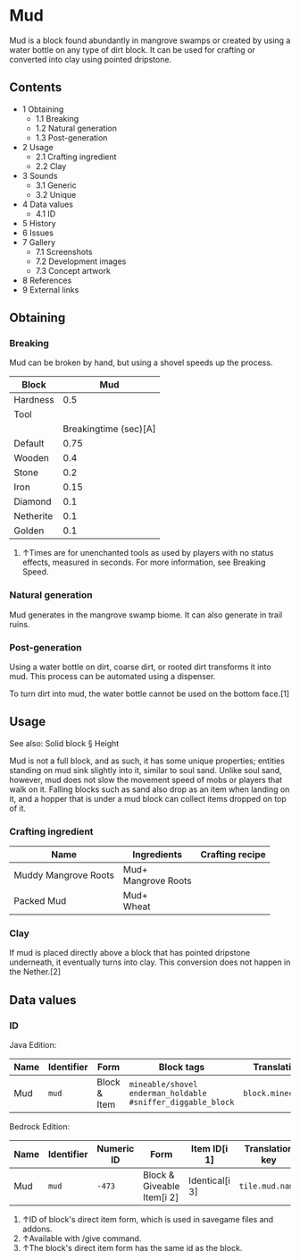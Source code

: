 # Mud
Mud is a block found abundantly in mangrove swamps or created by using a water bottle on any type of dirt block. It can be used for crafting or converted into clay using pointed dripstone.

## Contents
- 1 Obtaining
	- 1.1 Breaking
	- 1.2 Natural generation
	- 1.3 Post-generation
- 2 Usage
	- 2.1 Crafting ingredient
	- 2.2 Clay
- 3 Sounds
	- 3.1 Generic
	- 3.2 Unique
- 4 Data values
	- 4.1 ID
- 5 History
- 6 Issues
- 7 Gallery
	- 7.1 Screenshots
	- 7.2 Development images
	- 7.3 Concept artwork
- 8 References
- 9 External links

## Obtaining
### Breaking
Mud can be broken by hand, but using a shovel speeds up the process.

| Block     | Mud                   |
|-----------|-----------------------|
| Hardness  | 0.5                   |
| Tool      |                       |
|           | Breakingtime (sec)[A] |
| Default   | 0.75                  |
| Wooden    | 0.4                   |
| Stone     | 0.2                   |
| Iron      | 0.15                  |
| Diamond   | 0.1                   |
| Netherite | 0.1                   |
| Golden    | 0.1                   |

1. ↑Times are for unenchanted tools as used by players with no status effects, measured in seconds. For more information, see Breaking Speed.

### Natural generation
Mud generates in the mangrove swamp biome. It can also generate in trail ruins.


### Post-generation
Using a water bottle on dirt, coarse dirt, or rooted dirt transforms it into mud. This process can be automated using a dispenser.

To turn dirt into mud, the water bottle cannot be used on the bottom face.[1]

## Usage
See also: Solid block § Height

Mud is not a full block, and as such, it has some unique properties; entities standing on mud sink slightly into it, similar to soul sand. Unlike soul sand, however, mud does not slow the movement speed of mobs or players that walk on it. Falling blocks such as sand also drop as an item when landing on it, and a hopper that is under a mud block can collect items dropped on top of it.

### Crafting ingredient
| Name                 | Ingredients             | Crafting recipe |
|----------------------|-------------------------|-----------------|
| Muddy Mangrove Roots | Mud+<br/>Mangrove Roots |                 |
| Packed Mud           | Mud+<br/>Wheat          |                 |

### Clay
If mud is placed directly above a block that has pointed dripstone underneath, it eventually turns into clay. This conversion does not happen in the Nether.[2]

## Data values
### ID
Java Edition:

| Name | Identifier | Form         | Block tags                                                              | Translation key       |
|------|------------|--------------|-------------------------------------------------------------------------|-----------------------|
| Mud  | `mud`      | Block & Item | `mineable/shovel`<br/>`enderman_holdable`<br/>`#sniffer_diggable_block` | `block.minecraft.mud` |

Bedrock Edition:

| Name | Identifier | Numeric ID | Form                       | Item ID[i 1]   | Translation key |
|------|------------|------------|----------------------------|----------------|-----------------|
| Mud  | `mud`      | `-473`     | Block & Giveable Item[i 2] | Identical[i 3] | `tile.mud.name` |

1. ↑ID of block's direct item form, which is used in savegame files and addons.
2. ↑Available with /give command.
3. ↑The block's direct item form has the same id as the block.

